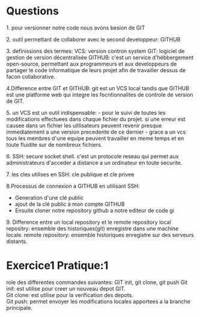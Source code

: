 <h1>Questions</h1>

<p>1. pour versionner notre code nous avons besion de GIT</p>

<p>2. outil permettant de collaborer avec le second developpeur: GITHUB</p>

<p>3. definissions des termes: VCS: version contron system
    GIT: logiciel de gestion de version décentralisée
    GITHUB: c'est un service d'hébbergement open-source, permettant aux programmeurs et aux developpeurs 
    de partager le code informatique de leurs projet afin de travailler dessus de facon collaborative.
</p>

<p>4.Difference entre GIT et GITHUB: git est un VCS local tandis que GITHUB est une platforme web qui integre les focntionnalites de controle de version de GIT.</p>

<p>5. un VCS est un outil indispensable:
    - pour le suivi de toutes les modifications effectuees dans chaque fichier du projet. si une erreur est causee dans un fichier les uitlisateurs peuvent revenir presque immediatement a une version precedente de ce dernier
    - grace a un vcs tous les membres d'une equipe peuvent travailler en meme temps et en toute fluidite sur 
    de nombreux fichiers.</p>

<p>6. SSH: secure socket shell. c'est un protocole reseau qui permet aux administrateurs d'acceder a distance a un ordinateur en toute securite.</p>

<p>7. les cles utilises en SSH: cle publique et cle privee</p>

<p>8.Processus de connexion a GITHUB en utilisant  SSH:
   <ul>
     <li>Generation d'une clé public </li>
     <li>ajout de la clé public à mon compte GITHUB</li>
     <li>Ensuite cloner notre repository github a notre editeur de code gi</li>
   </ul>

</p>
<p>9. Difference entre un local repository et le remote repository
local repositry: ensemble des historiques(git) enregistre dans une machine locale.
remote repository: ensemble historiques enregistre sur des serveurs distants.</p>

<h1>Exercice1 Pratique:1</h1>
<p>role des differentes commandes suivantes: GIT init, git clone, git push
    Git init: est utilise pour creer un nouveau depot GIT. <br/>
    Git clone: est utilise pour la verification des depots. <br/>
    Git push: permet envoyer les modifications locales apportees a la branche principale.<br/>
</P>